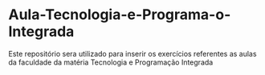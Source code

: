 # Aula-Tecnologia-e-Programa-o-Integrada
Este repositório sera utilizado para inserir os exercícios referentes as aulas da faculdade da matéria Tecnologia e Programação Integrada

